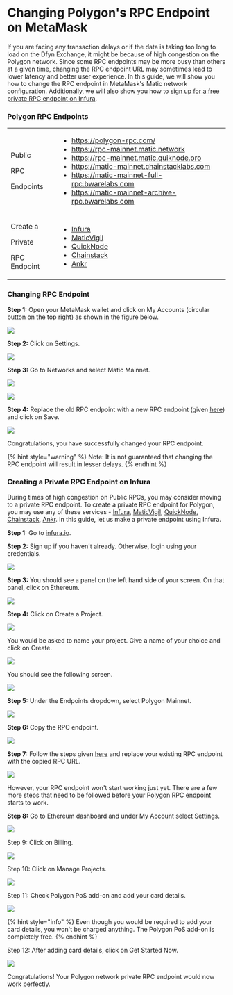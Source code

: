 # Changing Polygon's RPC Endpoint on MetaMask

If you are facing any transaction delays or if the data is taking too long to load on the Dfyn Exchange, it might be because of high congestion on the Polygon network. Since some RPC endpoints may be more busy than others at a given time, changing the RPC endpoint URL may sometimes lead to lower latency and better user experience. In this guide, we will show you how to change the RPC endpoint in MetaMask's Matic network configuration. Additionally, we will also show you how to [sign up for a free private RPC endpoint on Infura](changing-polygons-rpc-endpoint-on-metamask.md#creating-a-private-rpc-endpoint-on-infura).

### Polygon RPC Endpoints

|                                                  |                                                                                                                                                                                                                                                                                                                                                                       |
| ------------------------------------------------ | --------------------------------------------------------------------------------------------------------------------------------------------------------------------------------------------------------------------------------------------------------------------------------------------------------------------------------------------------------------------- |
| <p>Public</p><p>RPC</p><p>Endpoints</p>          | <p></p><ul><li>https://polygon-rpc.com/</li><li>https://rpc-mainnet.matic.network</li><li>https://rpc-mainnet.matic.quiknode.pro</li><li>https://matic-mainnet.chainstacklabs.com </li><li>https://matic-mainnet-full-rpc.bwarelabs.com </li><li>https://matic-mainnet-archive-rpc.bwarelabs.com</li></ul>                                                            |
| <p>Create a</p><p>Private</p><p>RPC Endpoint</p> | <p></p><ul><li><a href="https://infura.io/">Infura</a></li><li><a href="https://rpc.maticvigil.com/">MaticVigil</a></li><li><a href="https://blog.quiknode.io/polygon-matic-is-now-live-on-quiknode-api/">QuickNode</a></li><li><a href="https://chainstack.com/build-better-with-polygon/">Chainstack</a></li><li><a href="https://www.ankr.com/">Ankr</a></li></ul> |

### Changing RPC Endpoint

**Step 1:** Open your MetaMask wallet and click on My Accounts (circular button on the top right) as shown in the figure below.

![](<../.gitbook/assets/Step 1 (1).png>)

**Step 2:** Click on Settings.

![](<../.gitbook/assets/Step 2 (4).png>)

**Step 3:** Go to Networks and select Matic Mainnet.

![](<../.gitbook/assets/Step 3.1.png>)

![](<../.gitbook/assets/Step 3.2.png>)

**Step 4:** Replace the old RPC endpoint with a new RPC endpoint (given [here](changing-polygons-rpc-endpoint-on-metamask.md#possible-endpoints)) and click on Save.

![](<../.gitbook/assets/Step 4 (2).png>)

Congratulations, you have successfully changed your RPC endpoint.

{% hint style="warning" %}
Note: It is not guaranteed that changing the RPC endpoint will result in lesser delays.
{% endhint %}

### Creating a Private RPC Endpoint on Infura

During times of high congestion on Public RPCs, you may consider moving to a private RPC endpoint. To create a private RPC endpoint for Polygon, you may use any of these services - [Infura](https://infura.io/), [MaticVigil](https://rpc.maticvigil.com/), [QuickNode](https://blog.quiknode.io/polygon-matic-is-now-live-on-quiknode-api/), [Chainstack](https://chainstack.com/build-better-with-polygon/), [Ankr](https://www.ankr.com/). In this guide, let us make a private endpoint using Infura.

**Step 1:** Go to [infura.io](https://infura.io/).

**Step 2:** Sign up if you haven't already. Otherwise, login using your credentials.

![](<../.gitbook/assets/Step 2 (2).png>)

**Step 3:** You should see a panel on the left hand side of your screen. On that panel, click on Ethereum.&#x20;

![](<../.gitbook/assets/Step 3.png>)

**Step 4:** Click on Create a Project.

![](<../.gitbook/assets/Step 4.1.png>)

You would be asked to name your project. Give a name of your choice and click on Create.

![](<../.gitbook/assets/Step 4.2.png>)

You should see the following screen.

![](<../.gitbook/assets/Step 4.3.png>)

**Step 5:** Under the Endpoints dropdown, select Polygon Mainnet.

![](<../.gitbook/assets/Step 5.png>)

**Step 6:** Copy the RPC endpoint.

![](<../.gitbook/assets/Step 6 (5).png>)

**Step 7:** Follow the steps given [here](changing-polygons-rpc-endpoint-on-metamask.md#changing-rpc-endpoint) and replace your existing RPC endpoint with the copied RPC URL.

![](<../.gitbook/assets/Step 7 (3).png>)

However, your RPC endpoint won't start working just yet. There are a few more steps that need to be followed before your Polygon RPC endpoint starts to work.

**Step 8:** Go to Ethereum dashboard and under My Account select Settings.

![](<../.gitbook/assets/Step 8 (4).png>)

Step 9: Click on Billing.

![](<../.gitbook/assets/Step 9 (1).png>)

Step 10: Click on Manage Projects.

![](<../.gitbook/assets/Step 10 (3).png>)

Step 11: Check Polygon PoS add-on and add your card details.

![](<../.gitbook/assets/Step 11 (2).png>)

{% hint style="info" %}
Even though you would be required to add your card details, you won't be charged anything. The Polygon PoS add-on is completely free.
{% endhint %}

Step 12: After adding card details, click on Get Started Now.

![](<../.gitbook/assets/Step 12 (1).png>)

Congratulations! Your Polygon network private RPC endpoint would now work perfectly.
